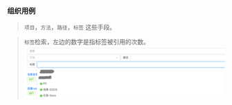 ### 组织用例

> `项目`，`方法`，`路径`，`标签` 这些手段。

> `标签`检索，左边的数字是指标签被引用的次数。
> ![](./images/case-search-filter.png)
